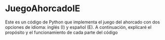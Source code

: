 # JuegoAhorcadoIE
Este es un código de Python que implementa el juego del ahorcado con dos opciones de idioma: inglés (I) y español (E). A continuación, explicaré el propósito y el funcionamiento de cada parte del código
